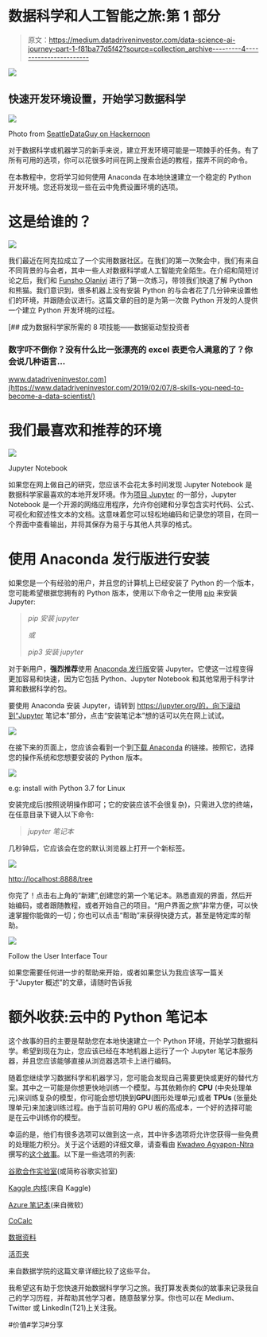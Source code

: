 # 数据科学和人工智能之旅:第 1 部分

> 原文：<https://medium.datadriveninvestor.com/data-science-ai-journey-part-1-f81ba77d5f42?source=collection_archive---------4----------------------->

[![](img/1ecdbd9466c2f6cc665afd019ddff1cc.png)](http://www.track.datadriveninvestor.com/1B9E)

## 快速开发环境设置，开始学习数据科学

![](img/23965e398869814dbce443ae9fc83878.png)

Photo from [SeattleDataGuy on Hackernoon](https://hackernoon.com/learning-data-science-our-favorite-python-resources-from-free-to-not-877fca5c92f0)

对于数据科学或机器学习的新手来说，建立开发环境可能是一项棘手的任务。有了所有可用的选项，你可以花很多时间在网上搜索合适的教程，摆弄不同的命令。

在本教程中，您将学习如何使用 Anaconda 在本地快速建立一个稳定的 Python 开发环境。您还将发现一些在云中免费设置环境的选项。

# 这是给谁的？

![](img/f9e683c0aabac723705018510bb5d093.png)

我们最近在阿克拉成立了一个实用数据社区。在我们的第一次聚会中，我们有来自不同背景的与会者，其中一些人对数据科学或人工智能完全陌生。在介绍和简短讨论之后，我们和 [Funsho Olaniyi](https://medium.com/u/5cbd373dd798?source=post_page-----f81ba77d5f42--------------------------------) 进行了第一次练习，带领我们快速了解 Python 和熊猫。我们意识到，很多机器上没有安装 Python 的与会者花了几分钟来设置他们的环境，并跟随会议进行。这篇文章的目的是为第一次做 Python 开发的人提供一个建立 Python 开发环境的过程。

[](https://www.datadriveninvestor.com/2019/02/07/8-skills-you-need-to-become-a-data-scientist/) [## 成为数据科学家所需的 8 项技能——数据驱动型投资者

### 数字吓不倒你？没有什么比一张漂亮的 excel 表更令人满意的了？你会说几种语言…

www.datadriveninvestor.com](https://www.datadriveninvestor.com/2019/02/07/8-skills-you-need-to-become-a-data-scientist/) 

# 我们最喜欢和推荐的环境

![](img/e0e92d8dc8255dab56c7b8dfc55aee61.png)

Jupyter Notebook

如果您在网上做自己的研究，您应该不会花太多时间发现 Jupyter Notebook 是数据科学家最喜欢的本地开发环境。作为[项目 Jupyter](https://jupyter.org/) 的一部分，Jupyter Notebook 是一个开源的网络应用程序，允许你创建和分享包含实时代码、公式、可视化和叙述性文本的文档。这意味着您可以轻松地编码和记录您的项目，在同一个界面中查看输出，并将其保存为易于与其他人共享的格式。

# 使用 Anaconda 发行版进行安装

如果您是一个有经验的用户，并且您的计算机上已经安装了 Python 的一个版本，您可能希望根据您拥有的 Python 版本，使用以下命令之一使用 [pip](https://pypi.org/project/pip/) 来安装 Jupyter:

> *pip 安装 jupyter*
> 
> *或*
> 
> *pip3 安装 jupyter*

对于新用户，**强烈推荐**使用 [Anaconda 发行版](https://www.anaconda.com/distribution/)安装 Jupyter。它使这一过程变得更加容易和快速，因为它包括 Python、Jupyter Notebook 和其他常用于科学计算和数据科学的包。

要使用 Anaconda 安装 Jupyter，请转到 https://jupyter.org/的，向下滚动到“Jupyter 笔记本”部分，点击“安装笔记本”想的话可以先在网上试试。

![](img/f9675c6c818cbac539c02260243dfe6d.png)

在接下来的页面上，您应该会看到一个到[下载 Anaconda](https://www.anaconda.com/distribution/) 的链接。按照它，选择您的操作系统和您想要安装的 Python 版本。

![](img/96698fc37a4727bd39f5423bf4b61ae5.png)

e.g: install with Python 3.7 for Linux

安装完成后(按照说明操作即可；它的安装应该不会很复杂)，只需进入您的终端，在任意目录下键入以下命令:

> *jupyter 笔记本*

几秒钟后，它应该会在您的默认浏览器上打开一个新标签。

![](img/24955c5c56f4a448160b6a1358b0cd68.png)

[http://localhost:8888/tree](http://localhost:8888/tree)

你完了！点击右上角的“新建”,创建您的第一个笔记本。熟悉直观的界面，然后开始编码，或者跟随教程，或者开始自己的项目。“用户界面之旅”非常方便，可以快速掌握你能做的一切；你也可以点击“帮助”来获得快捷方式，甚至是特定库的帮助。

![](img/b00c45af5d26a7084e8d8b527a6d5d2d.png)

Follow the User Interface Tour

如果您需要任何进一步的帮助来开始，或者如果您认为我应该写一篇关于“Jupyter 概述”的文章，请随时告诉我

# 额外收获:云中的 Python 笔记本

这个故事的目的主要是帮助您在本地快速建立一个 Python 环境，开始学习数据科学。希望到现在为止，您应该已经在本地机器上运行了一个 Jupyter 笔记本服务器，并且您应该能够直接从浏览器选项卡上进行编码。

随着您继续学习数据科学和机器学习，您可能会发现自己需要更快或更好的替代方案。其中之一可能是你想更快地训练一个模型。与其依赖你的 **CPU** (中央处理单元)来训练复杂的模型，你可能会想切换到**GPU**(图形处理单元)或者 **TPUs** (张量处理单元)来加速训练过程。由于当前可用的 GPU 板的高成本，一个好的选择可能是在云中训练你的模型。

幸运的是，他们有很多选项可以做到这一点，其中许多选项将允许您获得一些免费的处理能力积分。关于这个话题的详细文章，请查看由 [Kwadwo Agyapon-Ntra](https://medium.com/u/d40d8537c7ca?source=post_page-----f81ba77d5f42--------------------------------) 撰写的[这个故事](https://towardsdatascience.com/an-ai-story-part-3-python-notebooks-in-the-cloud-f7d4d62af1ae)。以下是一些选项的列表:

[谷歌合作实验室](https://colab.research.google.com/notebooks/welcome.ipynb)(或简称谷歌实验室)

[Kaggle 内核](https://www.kaggle.com/kernels)(来自 Kaggle)

[Azure 笔记本](https://notebooks.azure.com/)(来自微软)

[CoCalc](https://cocalc.com/)

[数据资料](https://datalore.io/)

[活页夹](https://mybinder.org/)

来自数据学院的这篇文章详细比较了这些平台。

我希望这有助于您快速开始数据科学学习之旅。我打算发表类似的故事来记录我自己的学习历程，并帮助其他学习者。随意鼓掌分享。你也可以在 Medium、Twitter 或 LinkedIn(T21)上关注我。

#价值#学习#分享